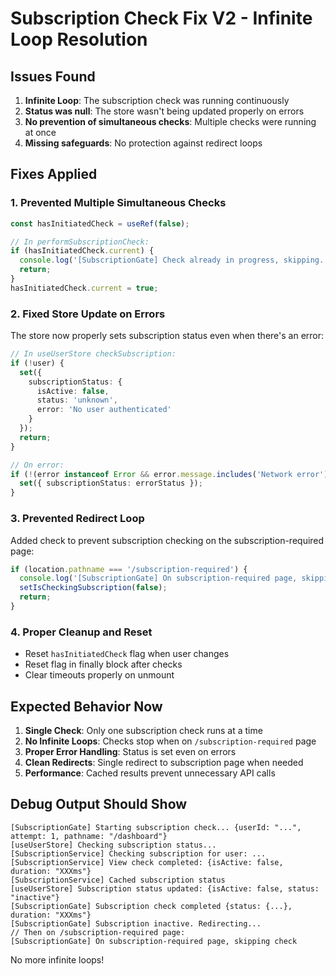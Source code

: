 # Subscription Check Fix V2 - Infinite Loop Resolution

## Issues Found

1. **Infinite Loop**: The subscription check was running continuously
2. **Status was null**: The store wasn't being updated properly on errors
3. **No prevention of simultaneous checks**: Multiple checks were running at once
4. **Missing safeguards**: No protection against redirect loops

## Fixes Applied

### 1. **Prevented Multiple Simultaneous Checks**
```typescript
const hasInitiatedCheck = useRef(false);

// In performSubscriptionCheck:
if (hasInitiatedCheck.current) {
  console.log('[SubscriptionGate] Check already in progress, skipping...');
  return;
}
hasInitiatedCheck.current = true;
```

### 2. **Fixed Store Update on Errors**
The store now properly sets subscription status even when there's an error:
```typescript
// In useUserStore checkSubscription:
if (!user) {
  set({ 
    subscriptionStatus: { 
      isActive: false, 
      status: 'unknown',
      error: 'No user authenticated'
    }
  });
  return;
}

// On error:
if (!(error instanceof Error && error.message.includes('Network error'))) {
  set({ subscriptionStatus: errorStatus });
}
```

### 3. **Prevented Redirect Loop**
Added check to prevent subscription checking on the subscription-required page:
```typescript
if (location.pathname === '/subscription-required') {
  console.log('[SubscriptionGate] On subscription-required page, skipping check');
  setIsCheckingSubscription(false);
  return;
}
```

### 4. **Proper Cleanup and Reset**
- Reset `hasInitiatedCheck` flag when user changes
- Reset flag in finally block after checks
- Clear timeouts properly on unmount

## Expected Behavior Now

1. **Single Check**: Only one subscription check runs at a time
2. **No Infinite Loops**: Checks stop when on `/subscription-required` page
3. **Proper Error Handling**: Status is set even on errors
4. **Clean Redirects**: Single redirect to subscription page when needed
5. **Performance**: Cached results prevent unnecessary API calls

## Debug Output Should Show

```
[SubscriptionGate] Starting subscription check... {userId: "...", attempt: 1, pathname: "/dashboard"}
[useUserStore] Checking subscription status...
[SubscriptionService] Checking subscription for user: ...
[SubscriptionService] View check completed: {isActive: false, duration: "XXXms"}
[SubscriptionService] Cached subscription status
[useUserStore] Subscription status updated: {isActive: false, status: "inactive"}
[SubscriptionGate] Subscription check completed {status: {...}, duration: "XXXms"}
[SubscriptionGate] Subscription inactive. Redirecting...
// Then on /subscription-required page:
[SubscriptionGate] On subscription-required page, skipping check
```

No more infinite loops!